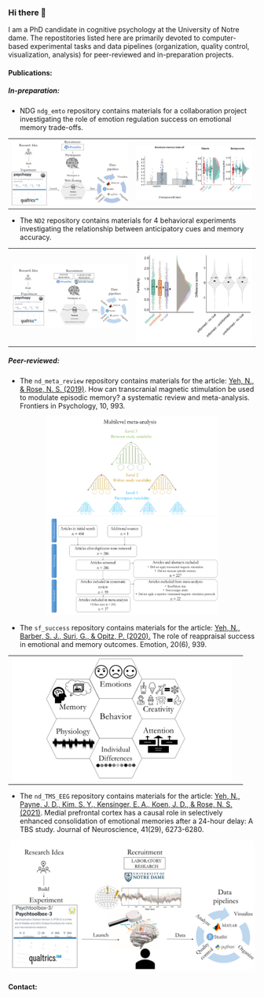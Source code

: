 ### Hi there 👋
I am a PhD candidate in cognitive psychology at the University of Notre dame. 
The repostitories listed here are primarily devoted to computer-based experimental tasks and data pipelines (organization, quality control, visualization, analysis) for peer-reviewed and in-preparation projects. 
#### Publications:

##### In-preparation:
* NDG `ndg_emto` repository contains materials for a collaboration project investigating the role of emotion regulation success on emotional memory trade-offs.
<table align = "center">
  <tr>
    <td valign="left"><img src="https://github.com/nickwyeh/ndg_emto/blob/main/figures/work_flow_ndg_figurev2.png" width="450"/></td>
    <td valign="right"><img src="https://github.com/nickwyeh/ndg_emto/blob/main/figures/ndg_figure.png" width="450"/></td>
  </tr>
</table>

* The `ND2` repository contains materials for 4 behavioral experiments investigating the relationship between anticipatory cues and memory accuracy.

<table align = "center">
  <tr>
    <td valign="left"><img src="https://github.com/nickwyeh/ND2/blob/main/figures/work_flow_nd2.png" width="450"/></td>
    <td valign="right"><img src="https://github.com/nickwyeh/ND2/blob/main/figures/familiarity_plot_white.png" width="450"/></td>
  </tr>
</table>

##### Peer-reviewed:
*  The `nd_meta_review` repository contains materials for the article: [Yeh, N., & Rose, N. S. (2019)](https://www.frontiersin.org/articles/10.3389/fpsyg.2019.00993/full). How can transcranial magnetic stimulation be used to modulate episodic memory? a systematic review and meta-analysis. Frontiers in Psychology, 10, 993.
<p align="center">
  <img src="https://github.com/nickwyeh/nd_meta_review/blob/main/figures/threelevelmeta.png" height = "200" width="350">  <img src="https://github.com/nickwyeh/nd_meta_review/blob/main/figures/work_flow.png" height = "200" width="350"> 
</p>

* The `sf_success` repository contains materials for the article: [Yeh, N., Barber, S. J., Suri, G., & Opitz, P. (2020).](https://doi.org/10.1037/emo0000575)
 The role of reappraisal success in emotional and memory outcomes. Emotion, 20(6), 939.
 <table align = "center">
  <tr>
    <td valign="left"><img src="https://github.com/nickwyeh/sf_success/blob/main/figures/work_flow_success.png" width="450"/></td>
    <td valign="right"><img src="" width="450"/></td>
  </tr>
</table>

* The `nd_TMS_EEG` repository contains materials for the article: [Yeh, N., Payne, J. D., Kim, S. Y., Kensinger, E. A., Koen, J. D., & Rose, N. S. (2021)](https://www.jneurosci.org/content/41/29/6273). Medial prefrontal cortex has a causal role in selectively enhanced consolidation of emotional memories after a 24-hour delay: A TBS study. Journal of Neuroscience, 41(29), 6273-6280.
<p align="center">
  <img src="https://github.com/nickwyeh/nd_tms_eeg/blob/main/figures/work_flow_tms.png"  width="500"> 
</p>

#### Contact:
<!--
**nickwyeh/nickwyeh** is a ✨ _special_ ✨ repository because its `README.md` (this file) appears on your GitHub profile.

